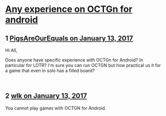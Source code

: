 # [Any experience on OCTGn for android](https://community.fantasyflightgames.com/topic/239618-any-experience-on-octgn-for-android/)

## 1 [PigsAreOurEquals on January 13, 2017](https://community.fantasyflightgames.com/topic/239618-any-experience-on-octgn-for-android/?do=findComment&comment=2586985)

Hi All,

Does anyone have specific experience with OCTGn for Android? In particular for LOTR?
I'm sure you can run OCTGN but how practical us it for a game that even in solo has a filled board?

 

## 2 [wlk on January 13, 2017](https://community.fantasyflightgames.com/topic/239618-any-experience-on-octgn-for-android/?do=findComment&comment=2586992)

You cannot play games with OCTGN for Android.

